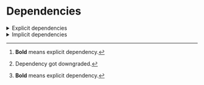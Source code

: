 # Dependencies

<details>
<summary>Explicit dependencies</summary>

|Dependency[^1]|Before|After|Change|Environments|
|-|-|-|-|-|
|**new-package**||0.10.1|Added|default on linux-64|
|**removed-package**|0.10.1||Removed|default on linux-64|
|**bpy**|0.10.1|2.10.1|Major Upgrade|default on linux-64|
|**polars**[^2]|0.10.0|0.9.1|Minor Downgrade|default on osx-arm64|
|**polars**|0.10.0|0.10.1|Patch Upgrade|lint on linux-64|
|**python**|0.10.0|0.10.1|Patch Upgrade|default on osx-arm64|
|**polars**|herads_0|herads_1|Only build string|default on linux-64|

</details>

<details>
<summary>Implicit dependencies</summary>

|Dependency[^1]|Before|After|Change|Environments|
|-|-|-|-|-|
|python|0.10.0|0.10.1|Patch Upgrade|*all envs* on linux-64|

</details>

[^1]: **Bold** means explicit dependency.
[^2]: Dependency got downgraded.
